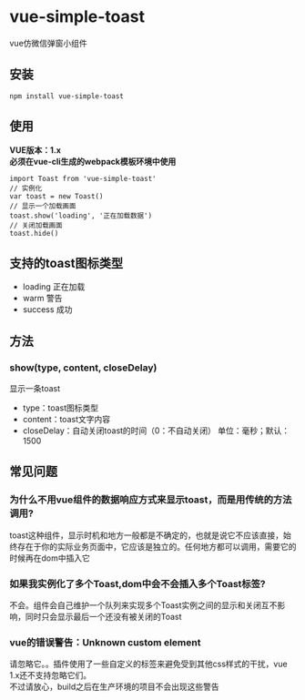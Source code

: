 # vue-simple-toast
vue仿微信弹窗小组件

## 安装
```
npm install vue-simple-toast
```
## 使用
**VUE版本：1.x** <br>
**必须在vue-cli生成的webpack模板环境中使用**
```
import Toast from 'vue-simple-toast'
// 实例化
var toast = new Toast()
// 显示一个加载画面
toast.show('loading', '正在加载数据')
// 关闭加载画面
toast.hide()
```
## 支持的toast图标类型
* loading 正在加载
* warm 警告
* success 成功

## 方法
### show(type, content, closeDelay)
显示一条toast
* type：toast图标类型
* content：toast文字内容
* closeDelay：自动关闭toast的时间（0：不自动关闭） 单位：毫秒；默认：1500

## 常见问题
### 为什么不用vue组件的数据响应方式来显示toast，而是用传统的方法调用?
toast这种组件，显示时机和地方一般都是不确定的，也就是说它不应该直接，始终存在于你的实际业务页面中，它应该是独立的。任何地方都可以调用，需要它的时候再在dom中插入它

### 如果我实例化了多个Toast,dom中会不会插入多个Toast标签?
不会。组件会自己维护一个队列来实现多个Toast实例之间的显示和关闭互不影响，同时只会显示最后一个还没有被关闭的Toast

### vue的错误警告：Unknown custom element
请忽略它。。插件使用了一些自定义的标签来避免受到其他css样式的干扰，vue 1.x还不支持忽略它们。<br>
不过请放心，build之后在生产环境的项目不会出现这些警告

